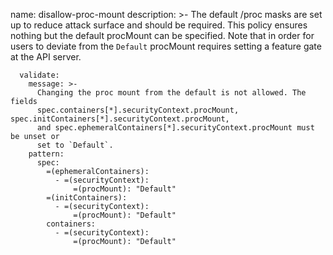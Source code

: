 
  name: disallow-proc-mount
  description: >-
      The default /proc masks are set up to reduce attack surface and should be required. This policy
      ensures nothing but the default procMount can be specified. Note that in order for users
      to deviate from the `Default` procMount requires setting a feature gate at the API
      server.

      validate:
        message: >-
          Changing the proc mount from the default is not allowed. The fields
          spec.containers[*].securityContext.procMount, spec.initContainers[*].securityContext.procMount,
          and spec.ephemeralContainers[*].securityContext.procMount must be unset or
          set to `Default`.
        pattern:
          spec:
            =(ephemeralContainers):
              - =(securityContext):
                  =(procMount): "Default"
            =(initContainers):
              - =(securityContext):
                  =(procMount): "Default"
            containers:
              - =(securityContext):
                  =(procMount): "Default"
